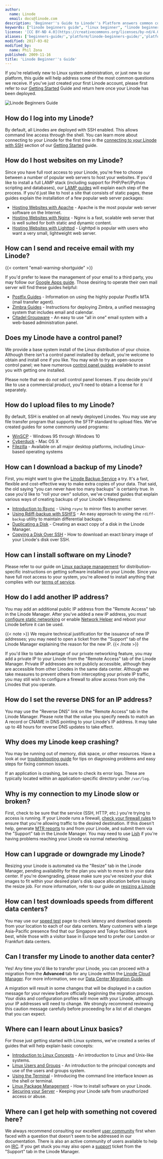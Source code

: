 ```yaml
---
author:
  name: Linode
  email: docs@linode.com
description: 'Beginner''s Guide to Linode''s Platform answers common configuration questions about the Linode cloud.'
keywords: ["linode beginners guide", "linux beginner", "linode beginner", "Linode guide"]
license: '[CC BY-ND 4.0](https://creativecommons.org/licenses/by-nd/4.0)'
aliases: ['beginners-guide/','platform/linode-beginners-guide/','platform/billing-and-support/linode-beginners-guide/']
modified: 2017-03-02
modified_by:
  name: Phil Zona
published: 2009-11-16
title: 'Linode Beginner''s Guide'
---
```


If you're relatively new to Linux system administration, or just new to our platform, this guide will help address some of the most common questions we receive. If you've just created your first Linode account, please first refer to our [Getting Started](/docs/getting-started/) Guide and return here once your Linode has been deployed.

![Linode Beginners Guide](linode-beginners-guide.png)

## How do I log into my Linode?

By default, all Linodes are deployed with SSH enabled. This allows command line access through the shell. You can learn more about connecting to your Linode for the first time in the [connecting to your Linode with SSH](/docs/getting-started/#connect-to-your-linode-via-ssh) section of our [Getting Started](/docs/getting-started/) guide.

## How do I host websites on my Linode?

Since you have full root access to your Linode, you're free to choose between a number of popular web servers to host your websites. If you'd like to install a full LAMP stack (including support for PHP/Perl/Python scripting and databases), our [LAMP guides](/docs/lamp-guides/) will explain each step of the process. If you'd just like to host a site that consists of static pages, these guides explain the installation of a few popular web server packages:

-   [Hosting Websites with Apache](/docs/websites/apache/) - Apache is the most popular web server software on the Internet.
-   [Hosting Websites with Nginx](/docs/websites/nginx) - Nginx is a fast, scalable web server that is well suited for both static and dynamic content.
-   [Hosting Websites with Lighttpd](/docs/websites/lighttpd/) - Lighttpd is popular with users who want a very small, lightweight web server.

## How can I send and receive email with my Linode?

{{< content "email-warning-shortguide" >}}

If you'd prefer to leave the management of your email to a third party, you may follow our [Google Apps guide](/docs/email/google-mail/). Those desiring to operate their own mail server will find these guides helpful:

-   [Postfix Guides](/docs/email/postfix/) - Information on using the highly popular Postfix MTA (mail transfer agent).
-   [Zimbra Guides](/docs/email/zimbra/) - Instructions for deploying Zimbra, a unified messaging system that includes email and calendar.
-   [Citadel Groupware](/docs/email/citadel/) - An easy to use "all in one" email system with a web-based administration panel.

## Does my Linode have a control panel?

We provide a base system install of the Linux distribution of your choice. Although there isn't a control panel installed by default, you're welcome to obtain and install one if you like. You may wish to try an open-source control panel; we have numerous [control panel guides](/docs/websites/cms/) available to assist you with getting one installed.

Please note that we do *not* sell control panel licenses. If you decide you'd like to use a commercial product, you'll need to obtain a license for it separately.

## How do I upload files to my Linode?

By default, SSH is enabled on all newly deployed Linodes. You may use any file transfer program that supports the SFTP standard to upload files. We've created guides for some commonly used programs:

-   [WinSCP](/docs/tools-reference/file-transfer/transfer-files-with-winscp-on-windows/) - Windows 95 through Windows 10
-   [Cyberduck](/docs/tools-reference/file-transfer/transfer-files-with-cyberduck-on-mac-os-x/) - Mac OS X
-   [Filezilla](/docs/tools-reference/file-transfer/filezilla/) - Available on all major desktop platforms, including Linux-based operating systems

## How can I download a backup of my Linode?

First, you might want to give the [Linode Backup Service](http://www.linode.com/backups/) a try. It's a fast, flexible and cost-effective way to make extra copies of your data. That said, the old saying "you can never have too many backups" is certainly true. In case you'd like to "roll your own" solution, we've created guides that explain various ways of creating backups of your Linode's filesystems:

-   [Introduction to Rsync](/docs/tools-reference/tools/introduction-to-rsync/) - Using `rsync` to mirror files to another server.
-   [Using Rdiff-backup with SSHFS](/docs/security/backups/using-rdiff-backup-with-sshfs/) - An easy approach to using the `rdiff-backup` utility to maintain differential backups.
-   [Duplicating a Disk](/docs/platform/disk-images/disk-images-and-configuration-profiles/#duplicating-a-disk) - Creating an exact copy of a disk in the Linode Manager.
-   [Copying a Disk Over SSH](/docs/platform/disk-images/copying-a-disk-image-over-ssh/) - How to download an exact binary image of your Linode's disk over SSH.

## How can I install software on my Linode?

Please refer to our guide on [Linux package management](/docs/tools-reference/linux-package-management/) for distribution-specific instructions on getting software installed on your Linode. Since you have full root access to your system, you're allowed to install anything that complies with our [terms of service](http://www.linode.com/tos).

## How do I add another IP address?

You may add an additional public IP address from the "Remote Access" tab in the Linode Manager. After you've added a new IP address, you must [configure static networking](/docs/networking/linux-static-ip-configuration/) or enable [Network Helper](/docs/platform/network-helper/#turn-network-helper-on-for-individual-configuration-profiles) and reboot your Linode before it can be used.

{{< note >}}
We require technical justification for the issuance of new IP addresses; you may need to open a ticket from the "Support" tab of the Linode Manager explaining the reason for the new IP.
{{< /note >}}

If you'd like to take advantage of our private networking feature, you may add a private IP to your Linode from the "Remote Access" tab of the Linode Manager. Private IP addresses are not publicly accessible, although they are accessible from other Linodes in the same data center. Although we take measures to prevent others from intercepting your private IP traffic, you may still wish to configure a firewall to allow access from only the Linodes that you operate.

## How do I set the reverse DNS for an IP address?

You may use the "Reverse DNS" link on the "Remote Access" tab in the Linode Manager. Please note that the value you specify needs to match an A record or CNAME in DNS pointing to your Linode's IP address. It may take up to 48 hours for reverse DNS updates to take effect.

## Why does my Linode keep crashing?

You may be running out of memory, disk space, or other resources. Have a look at our [troubleshooting guide](/docs/troubleshooting/) for tips on diagnosing problems and easy steps for fixing common issues.

If an application is crashing, be sure to check its error logs. These are typically located within an application-specific directory under `/var/log`.

## Why is my connection to my Linode slow or broken?

First, check to be sure that the service (SSH, HTTP, etc.) you're trying to access is running. If your Linode runs a firewall, [check your firewall rules](/docs/security/firewalls/control-network-traffic-with-iptables/#view-your-current-iptables-rules) to ensure that you're allowing traffic to the desired destination. If this doesn't help, generate [MTR reports](/docs/networking/diagnostics/diagnosing-network-issues-with-mtr/) to and from your Linode, and submit them via the "Support" tab in the Linode Manager. You may need to use [Lish](/docs/platform/manager/using-the-linode-shell-lish/) if you're having problems reaching your Linode via normal networking.

## How can I upgrade or downgrade my Linode?

Resizing your Linode is automated via the "Resize" tab in the Linode Manager, pending availability for the plan you wish to move to in your data center. If you're downgrading, please make sure you've resized your disk images to fit within your desired plan's disk space allocation before issuing the resize job. For more information, refer to our guide on [resizing a Linode](/docs/platform/disk-images/resizing-a-linode/)

## How can I test downloads speeds from different data centers?

You may use our [speed test](http://www.linode.com/speedtest/) page to check latency and download speeds from your location to each of our data centers. Many customers with a large Asia-Pacific presence find that our Singapore and Tokyo facilities work best, while those with a visitor base in Europe tend to prefer our London or Frankfurt data centers.

## Can I transfer my Linode to another data center?

Yes! Any time you'd like to transfer your Linode, you can proceed with a migration from the **Advanced** tab for any Linode within the [Linode Cloud Manager](https://cloud.linode.com). For more information, see our [Data Center Migration Guide](/docs/platform/migrating-to-a-different-data-center/).

 A migration will result in some changes that will be displayed in a caution message for your review before officially beginning the migration process. Your disks and configuration profiles will move with your Linode, although your IP addresses will need to change. We strongly recommend reviewing this  caution message carefully before proceeding for a list of all changes that you can expect.

## Where can I learn about Linux basics?

For those just getting started with Linux systems, we've created a series of guides that will help explain basic concepts:

-   [Introduction to Linux Concepts](/docs/tools-reference/introduction-to-linux-concepts/) - An introduction to Linux and Unix-like systems.
-   [Linux Users and Groups](/docs/tools-reference/linux-users-and-groups/) - An introduction to the principal concepts and use of the users and groups system.
-   [Using the Terminal](/docs/networking/ssh/using-the-terminal/) - Introducing the command line interface known as the shell or terminal.
-   [Linux Package Management](/docs/tools-reference/linux-package-management/) - How to install software on your Linode.
-   [Securing your Server](/docs/security/securing-your-server/) - Keeping your Linode safe from unauthorized access or abuse.

## Where can I get help with something not covered here?

We always recommend consulting our excellent [user community](https://forum.linode.com) first when faced with a question that doesn't seem to be addressed in our documentation. There is also an active community of users available to help on [IRC](https://www.linode.com/chat). If you get stuck you may also open a [support](https://www.linode.com/contact) ticket from the "Support" tab in the Linode Manager.
